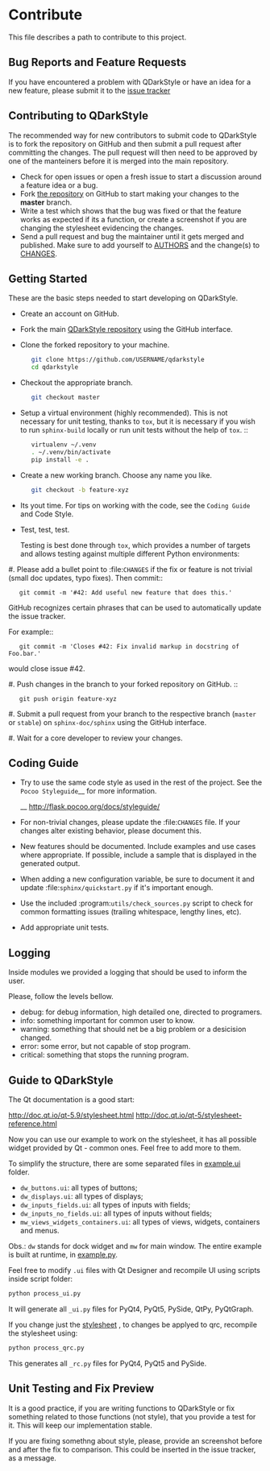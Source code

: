 Contribute
==========

This file describes a path to contribute to this project.

Bug Reports and Feature Requests
--------------------------------

If you have encountered a problem with QDarkStyle or have an idea for a new
feature, please submit it to the
[issue tracker](https://github.com/ColinDuquesnoy/QDarkStyleSheet/issues)

Contributing to QDarkStyle
--------------------------

The recommended way for new contributors to submit code to QDarkStyle is to
fork the repository on GitHub and then submit a pull request after
committing the changes.  The pull request will then need to be approved by one
of the manteiners before it is merged into the main repository.

- Check for open issues or open a fresh issue to start a discussion around a
    feature idea or a bug.
- Fork [the repository](https://github.com/ColinDuquesnoy/QDarkStyleSheet)
    on GitHub to start making your changes to the **master** branch.
- Write a test which shows that the bug was fixed or that the feature works
    as expected if its a function, or create a screenshot if you are changing
    the stylesheet evidencing the changes.
- Send a pull request and bug the maintainer until it gets merged and
    published. Make sure to add yourself to
    [AUTHORS](https://github.com/ColinDuquesnoy/QDarkStyleSheet/blob/master/AUTHORS.md)
    and the change(s) to
    [CHANGES](https://github.com/ColinDuquesnoy/QDarkStyleSheet/blob/master/CHANGES.md).


Getting Started
---------------

These are the basic steps needed to start developing on QDarkStyle.

- Create an account on GitHub.

- Fork the main
    [QDarkStyle repository](https://github.com/ColinDuquesnoy/QDarkStyleSheet)
    using the GitHub interface.

- Clone the forked repository to your machine.
    ```bash
       git clone https://github.com/USERNAME/qdarkstyle
       cd qdarkstyle
    ```

- Checkout the appropriate branch.
    ```bash
       git checkout master
    ```

- Setup a virtual environment (highly recommended).
    This is not necessary for unit testing, thanks to `tox`, but it is
    necessary if you wish to run ``sphinx-build`` locally or run unit tests
    without the help of ``tox``. ::
    ```bash
       virtualenv ~/.venv
       . ~/.venv/bin/activate
       pip install -e .
    ```

- Create a new working branch. Choose any name you like.
    ```bash
       git checkout -b feature-xyz
    ```

- Its yout time.
    For tips on working with the code, see the `Coding Guide` and Code Style.

- Test, test, test.

   Testing is best done through ``tox``, which provides a number of targets and
   allows testing against multiple different Python environments:

#. Please add a bullet point to :file:`CHANGES` if the fix or feature is not
   trivial (small doc updates, typo fixes).  Then commit::

       git commit -m '#42: Add useful new feature that does this.'

   GitHub recognizes certain phrases that can be used to automatically
   update the issue tracker.

   For example::

       git commit -m 'Closes #42: Fix invalid markup in docstring of Foo.bar.'

   would close issue #42.

#. Push changes in the branch to your forked repository on GitHub. ::

       git push origin feature-xyz

#. Submit a pull request from your branch to the respective branch (``master``
   or ``stable``) on ``sphinx-doc/sphinx`` using the GitHub interface.

#. Wait for a core developer to review your changes.


Coding Guide
------------

* Try to use the same code style as used in the rest of the project.  See the
  `Pocoo Styleguide`__ for more information.

  __ http://flask.pocoo.org/docs/styleguide/

* For non-trivial changes, please update the :file:`CHANGES` file.  If your
  changes alter existing behavior, please document this.

* New features should be documented.  Include examples and use cases where
  appropriate.  If possible, include a sample that is displayed in the
  generated output.

* When adding a new configuration variable, be sure to document it and update
  :file:`sphinx/quickstart.py` if it's important enough.

* Use the included :program:`utils/check_sources.py` script to check for
  common formatting issues (trailing whitespace, lengthy lines, etc).

* Add appropriate unit tests.


Logging
-------

Inside modules we provided a logging that should be used to inform the user.

Please, follow the levels bellow.

* debug: for debug information, high detailed one, directed to programers.
* info: something important for common user to know.
* warning: something that should net be a big problem or a desicision changed.
* error: some error, but not capable of stop program.
* critical: something that stops the running program.



Guide to QDarkStyle
-------------------

The Qt documentation is a good start:

http://doc.qt.io/qt-5.9/stylesheet.html
http://doc.qt.io/qt-5/stylesheet-reference.html

Now you can use our example to work on the stylesheet, it has all possible
widget provided by Qt - common ones. Feel free to add more to them.

To simplify the structure, there are some separated files in
[example.ui](https://github.com/user/repo/blob/branch/other_file.md) folder.

* `dw_buttons.ui`: all types of buttons;
* `dw_displays.ui`: all types of displays;
* `dw_inputs_fields.ui`: all types of inputs with fields;
* `dw_inputs_no_fields.ui`: all types of inputs without fields;
* `mw_views_widgets_containers.ui`: all types of views, widgets, containers and menus.

Obs.: `dw` stands for dock widget and `mw` for main window. The entire example is
built at runtime, in
[example.py](https://github.com/ColinDuquesnoy/QDarkStyleSheet/blob/master/example/example.py).

Feel free to modify `.ui` files with Qt Designer and recompile UI using scripts
inside script folder:

```bash
python process_ui.py
```

It will generate all `_ui.py` files for PyQt4, PyQt5, PySide, QtPy, PyQtGraph.

If you change just the
[stylesheet](https://github.com/ColinDuquesnoy/QDarkStyleSheet/blob/master/qdarkstyle/style.qss)
, to changes be applyed to qrc, recompile the stylesheet using:

```bash
python process_qrc.py
```

This generates all `_rc.py` files for PyQt4, PyQt5 and PySide.


Unit Testing and Fix Preview
----------------------------

It is a good practice, if you are writing functions to QDarkStyle or fix
something related to those functions (not style), that you provide a test
for it. This will keep our implementation stable.

If you are fixing somethng about style, please, provide an screenshot
before and after the fix to comparison. This could be inserted in the issue
tracker, as a message.
